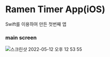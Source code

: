 # Ramen Timer App(iOS)

Swift를 이용하여 만든 첫번째 앱


### main screen

![스크린샷 2022-05-12 오후 12 53 55](https://user-images.githubusercontent.com/68256612/167988782-d947cb6a-75c6-487b-ba0c-389d7dcc31e9.png)
